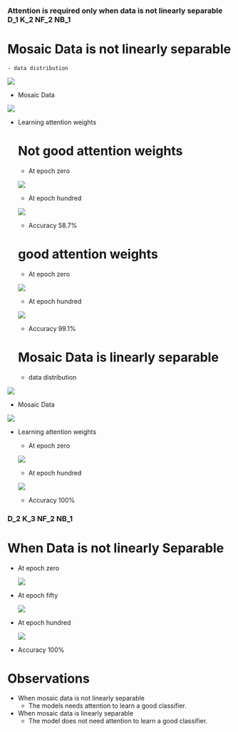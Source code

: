   ### Attention is required only when data is not linearly separable D_1  K_2 NF_2 NB_1
  
  # Mosaic Data is not linearly separable
    - data distribution
    
    
  ![](./plots/data_distr.PNG)
    
   - Mosaic Data
    
   ![](./plots/mosaic_data.PNG)
    
  - Learning attention weights 
  
     # Not good attention weights
     - At epoch zero
    
    ![](./plots/At_epoch_zero_not_Sep.PNG)
     
     - At epoch hundred
    
    ![](./plots/At__epoch_100_non_sep.PNG)
    
    -  Accuracy 58.7%
     
     
     # good attention weights
     - At epoch zero
    
    ![](./plots/gaw_at_epoch_zero_non_sep.PNG)
    
     - At epoch hundred 
    
    ![](./plots/gaw_at_epoch_hun_non_sep.PNG)
    
    - Accuracy 99.1%
    
    
    
    
    # Mosaic Data is linearly separable
    - data distribution
    
    
  ![](./plots/data_distr_ls.PNG)
    
   - Mosaic Data
    
   ![](./plots/mosaic_data_ls.PNG)
    
  - Learning attention weights 

     - At epoch zero
    
    ![](./plots/At_epoch_zero_Sep.PNG)
     
     - At epoch hundred
    
    ![](./plots/At_epoch_100_Sep.PNG)
    
    -  Accuracy 100%
    
  
### D_2 K_3 NF_2 NB_1
  # When Data is not linearly Separable
    
   - At epoch zero
      
      ![](./plots/D_2_at_e0.png)
     
   
   - At epoch fifty
      
      ![](./plots/D2_at_e50.png)
   
   
   - At epoch hundred
    
      ![](./plots/D_2_at_e100.png) 
     
   - Accuracy 100%
    
# Observations 
  - When mosaic data is not linearly separable 
     - The models needs attention to learn a good classifier.
  - When mosaic data is linearly separable
     - The model does not need attention to learn a good classifier.
